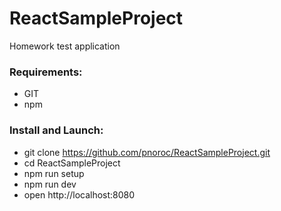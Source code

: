 # ReactSampleProject
Homework test application

### Requirements:
- GIT
- npm


### Install and Launch:

- git clone https://github.com/pnoroc/ReactSampleProject.git
- cd ReactSampleProject
- npm run setup
- npm run dev
- open http://localhost:8080